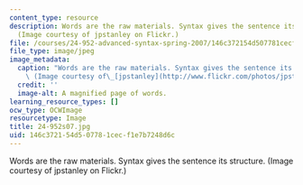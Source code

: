 ```yaml
---
content_type: resource
description: Words are the raw materials. Syntax gives the sentence its structure.
  (Image courtesy of jpstanley on Flickr.)
file: /courses/24-952-advanced-syntax-spring-2007/146c372154d507781cecf1e7b7248d6c_24-952s07.jpg
file_type: image/jpeg
image_metadata:
  caption: "Words are the raw materials. Syntax gives the sentence its structure.\
    \ (Image courtesy of\_[jpstanley](http://www.flickr.com/photos/jpstanley/).)"
  credit: ''
  image-alt: A magnified page of words.
learning_resource_types: []
ocw_type: OCWImage
resourcetype: Image
title: 24-952s07.jpg
uid: 146c3721-54d5-0778-1cec-f1e7b7248d6c
---
```

Words are the raw materials. Syntax gives the sentence its structure. (Image courtesy of jpstanley on Flickr.)

